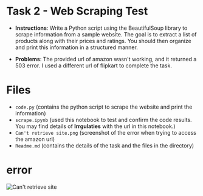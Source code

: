 # Task 2 - Web Scraping Test

- **Instructions**: Write a Python script using the BeautifulSoup library to scrape information from a sample website. The goal is to extract a list of products along with their prices and ratings. You should then organize and print this information in a structured manner.

- **Problems**: The provided url of amazon wasn't working, and it returned a 503 error. I used a different url of flipkart to complete the task.

# Files

- `code.py` (contains the python script to scrape the website and print the information)
- `scrape.ipynb` (used this notebook to test and confirm the code results. You may find details of **Irrgulaties** with the url in this notebook.)
- `Can't retrieve site.png` (screenshot of the error when trying to access the amazon url)
- `Readme.md` (contains the details of the task and the files in the directory)

# error

![Can't retrieve site](https://github.com/tknishh/assignment-zintellix/blob/master/task2)